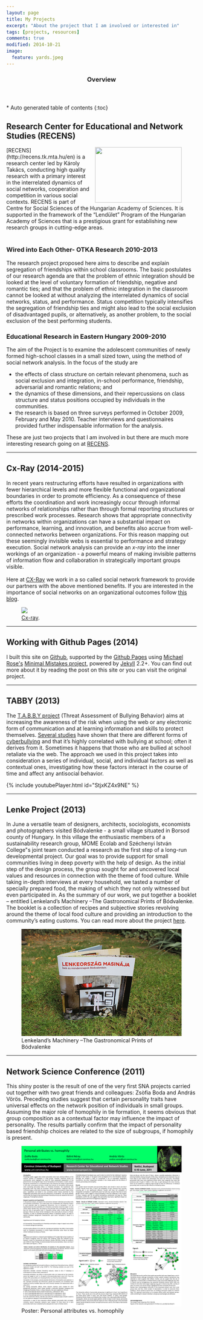 ```yaml
---
layout: page
title: My Projects
excerpt: "About the project that I am involved or interested in"
tags: [projects, resources]
comments: true
modified: 2014-10-21
image:
  feature: yards.jpeg
---
```


<section id="table-of-contents" class="toc">
  <header>
    <h3>Overview</h3>
  </header>
<div id="drawer" markdown="1">
*  Auto generated table of contents
{:toc}
</div>
</section><!-- /#table-of-contents -->


## Research Center for Educational and Network Studies (RECENS)

<figure>
<img class="wp-image-63" style="border: 0pt none; float: right; padding-left: 10px; padding-bottom: 5px;" src="/images/logo_recens_grey_trans.tif" alt="" width="229" height="147" />
</figure>
[RECENS](http://recens.tk.mta.hu/en) is a research center led by Károly Takács, conducting high quality research with a primary interest in the interrelated dynamics of social networks, cooperation and competition in various social contexts. RECENS is part of Centre for Social Sciences of the Hungarian Academy of Sciences. It is supported in the framework of the “Lendület” Program of the Hungarian Academy of Sciences that is a prestigious grant for establishing new research groups in cutting-edge areas.
<br><br>

### Wired into Each Other- OTKA Research 2010-2013

The research project proposed here aims to describe and explain segregation of friendships within school classrooms. The basic postulates of our research agenda are that the problem of ethnic integration should be  looked  at  the  level  of  voluntary  formation  of  friendship,  negative  and  romantic  ties;  and  that  the problem  of  ethnic  integration  in  the  classroom  cannot  be  looked  at  without  analyzing  the  interrelated dynamics  of  social  networks,  status,  and  performance.  Status  competition  typically  intensifies  the segregation  of  friendship  ties  and  might  also  lead  to  the  social  exclusion  of  disadvantaged  pupils,  or alternatively, as another problem, to the social exclusion of the best performing students.

### Educational Research in Eastern Hungary 2009-2010

The aim of the Project is to examine the adolescent communities of newly formed high-school classes in a small sized town, using the method of social network analysis. In the focus of the study are

- the effects of class structure on certain relevant phenomena, such as social exclusion and integration, in-school performance, friendship, adversarial and romantic relations; and
- the dynamics of these dimensions, and their repercussions on class structure and status positions occupied by individuals in the communities.
- the research is based on three surveys performed in October 2009, February and May 2010. Teacher interviews and questionnaires provided further indispensable information for the analysis.


These are just two projects that I am involved in but there are much more interesting research going on at [RECENS](http://recens.tk.mta.hu/en/lendulet-research).

- - -

## Cx-Ray (2014-2015)

In recent years restructuring efforts have resulted in organizations with fewer hierarchical levels and more flexible functional and organizational boundaries in order to promote efficiency. As a consequence of these efforts the coordination and work increasingly occur through informal networks of relationships rather than through formal reporting structures or prescribed work processes. Research shows that appropriate connectivity in networks within organizations can have a substantial impact on performance, learning, and innovation, and benefits also accrue from well-connected networks between organizations.
For this reason mapping out these seemingly invisible webs is essential to performance and strategy execution. Social network analysis can provide an *x-ray* into the inner workings of an organization - a powerful means of making invisible patterns of information flow and collaboration in strategically important groups visible.
<br><br>
Here at [CX-Ray](https://cx-ray.com) we work in a so called social network framework to provide our partners with the above mentioned benefits. If you are interested in the importance of social networks on an organizational outcomes follow [this blog](https://blog.cx-ray.com).

<figure>
	<a href="https://cx-ray.com"><img
  src="https://cx-ray.com/assets/img/tour/orgchart.jpg"></a>
	<figcaption><a href="https://cx-ray.com" title="Cx-Ray">Cx-ray</a>.</figcaption>
</figure>

- - -

## Working with Github Pages (2014)

I built this site on [Github](http://github.com), supported by the [Github Pages](https://pages.github.com) using [Michael Rose's](https://mademistakes.com) [Minimal Mistakes project](http://github.com/mmistakes), powered by [Jekyll](http://jekyllrb.com/) 2.2+. You can find out more about it by reading the post on this site or you can visit the original project.

- - -

## TABBY (2013)

The [T.A.B.B.Y project](http://www.tabby.eu) (Threat Assessment of Bullying Behavior) aims at increasing the awareness of the risk when using the web or any electronic form of communication and at learning information and skills to protect themselves. [Several studies](http://ing.tabby.eu/resources.html) have shown that there are different forms of [cyberbullying](http://ing.tabby.eu/what-is-cyberbullying.html) and that it’s highly correlated with bullying at school; often it derives from it. Sometimes it  happens that those who are bullied at school retaliate via the web.
The approach we used in this project takes into consideration a series of individual, social, and individual factors as well as contextual ones, investigating how these factors interact in the course of time and affect any antisocial behavior.

{% include youtubePlayer.html id="StjxKZ4x9NE" %}

- - -

## Lenke Project (2013)

In June a versatile team of designers, architects, sociologists, economists and photographers visited Bódvalenke - a small village situated in Borsod county of Hungary. In this village the enthusiastic members of a sustainability research group, MOME Ecolab and Széchenyi István College"s joint team conducted a research as the first step of a long-run developmental project. Our goal was to provide support for small communities living in deep poverty with the help of design. As the initial step of the design process, the group sought for and uncovered local values and resources in connection with the theme of food culture. While taking in-depth interviews at every household, we tasted a number of specially prepared food, the making of which they not only witnessed but even participated in. As the summary of our work, we put together a booklet – entitled Lenkeland’s Machinery –The Gastronomical Prints of Bódvalenke. The booklet is a collection of  recipes and subjective stories revolving around the theme of local food culture and providing an introduction to the community’s eating customs. You can read more about the project [here](http://bodvalenkeprojekt.blogspot.hu/p/english.html).

<figure>
  <img src="/images/lenke2.jpg">
	<figcaption>Lenkeland’s Machinery –The Gastronomical Prints of Bódvalenke</figcaption>
</figure>

- - -

## Network Science Conference (2011)

This shiny poster is the result of one of the very first SNA projects carried out together with two great friends and colleagues: Zsòfia Boda and András Vörös.
Preceding studies suggest that certain personality traits have universal effects on the network position of individuals in small groups. Assuming the major role of homophily in tie formation, it seems obvious that group composition as a contextual factor may influence the impact of personality. The results partially confirm that the impact of personality based friendship choices are related to the size of subgroups, if homophily is present.

<figure>
  <img src="/images/netsci.png">
	<figcaption>Poster: Personal attributes vs. homophily</figcaption>
</figure>
